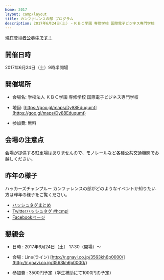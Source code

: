 ```yaml
---
home: 2017
layout: camp/layout
title: カンファレンスの部 プログラム
description: 2017年6月24日(土) ・ＫＢＣ学園 専修学校 国際電子ビジネス専門学校
---
```


<p><a href="https://github.com/hackers-champloo/cfp2017/" class="alert button" target="_blank">現在登壇者公募中です！</a></p>


<i class="fa fa-calendar"></i> 開催日時
--------------------------------------------------------------------------------

2017年6月24日（土）9時半開場

<i class="fa fa-map-marker"></i> 開催場所
--------------------------------------------------------------------------------

- 会場名: 学校法人 ＫＢＣ学園 専修学校 国際電子ビジネス専門学校

- 地図:  [https://goo.gl/maps/Dy88Eduqumt](https://goo.gl/maps/Dy88Eduqumt)

- 参加費: 無料

<!--
<p><a href="https://hackers-champloo.doorkeeper.jp/events/42325" class="medium button" target="_blank">カンファレンス申し込み！</a></p>
-->

<i class="fa fa-bullhorn"></i> 会場の注意点
--------------------------------------------------------------------------------

会場が提供する駐車場はありませんので、モノレールなど各種公共交通機関でお越しください。

<i class="fa fa-comments"></i> 昨年の様子
--------------------------------------------------------------------------------

ハッカーズチャンプルー カンファレンスの部がどのようなイベントか知りたい方は昨年の様子をご覧ください。

* [ハッシュタグまとめ](http://togetter.com/li/992121)
* [Twitterハッシュタグ #hcmpl](https://twitter.com/search?f=tweets&vertical=default&q=%23hcmpl&src=typd)
* [Facebookページ](https://www.facebook.com/hackerschamploo) 



<i class="fa fa-beer"></i> 懇親会
--------------------------------------------------------------------------------

- 日時 : 2017年6月24日（土） 17:30（開場）〜

- 会場 : Line(ライン) [http://r.gnavi.co.jp/3563kh6p0000/](http://r.gnavi.co.jp/3563kh6p0000/)

- 参加費 : 3500円予定（学生補助にて1000円の予定）

<!--
<p><a href="https://hackers-champloo.doorkeeper.jp/events/42458" class="medium button" target="_blank">懇親会申し込み！</a></p>
-->
